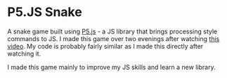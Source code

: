 # P5.JS Snake

A snake game built using [P5.js](https://p5js.org) - a JS library that brings processing style commands to JS. I made this game over two evenings after watching [this video](https://youtu.be/AaGK-fj-BAM). My code is probably fairly similar as I made this directly after watching it.

I made this game mainly to improve my JS skills and learn a new library.
